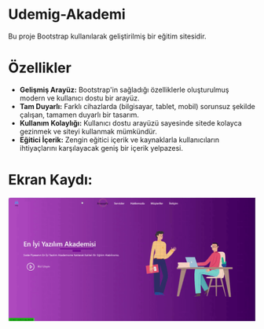 # Udemig-Akademi

Bu proje Bootstrap kullanılarak geliştirilmiş bir eğitim sitesidir.

# Özellikler

- **Gelişmiş Arayüz:** Bootstrap'in sağladığı özelliklerle oluşturulmuş modern ve kullanıcı dostu bir arayüz.
- **Tam Duyarlı:** Farklı cihazlarda (bilgisayar, tablet, mobil) sorunsuz şekilde çalışan, tamamen duyarlı bir tasarım.
- **Kullanım Kolaylığı:** Kullanıcı dostu arayüzü sayesinde sitede kolayca gezinmek ve siteyi kullanmak mümkündür.
- **Eğitici İçerik:** Zengin eğitici içerik ve kaynaklarla kullanıcıların ihtiyaçlarını karşılayacak geniş bir içerik yelpazesi.

# Ekran Kaydı:
![](Udemig.Akademi.gif)
